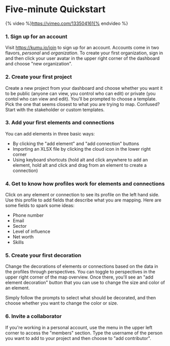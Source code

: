 # Five-minute Quickstart

{% video %}https://vimeo.com/133504161{% endvideo %}

### 1. Sign up for an account

Visit https://kumu.io/join to sign up for an account. Accounts come in two flavors, *personal* and *organization*. To create your first organization, sign in and then click your user avatar in the upper right corner of the dashboard and choose "new organization".

### 2. Create your first project

Create a new project from your dashboard and choose whether you want it to be public (anyone can view, you control who can edit) or private (you contol who can view and edit). You'll be prompted to choose a template. Pick the one that seems closest to what you are trying to map. Confused? Start with the stakeholder or custom templates.

### 3. Add your first elements and connections

You can add elements in three basic ways:

- By clicking the "add element" and "add connection" buttons
- Importing an XLSX file by clicking the cloud icon in the lower right corner
- Using keyboard shortcuts (hold alt and click anywhere to add an element, hold alt and click and drag from an element to create a connection)

### 4. Get to know how profiles work for elements and connections

Click on any element or connection to see its profile on the left hand side. Use this profile to add fields that describe what you are mapping. Here are some fields to spark some ideas:

- Phone number
- Email
- Sector
- Level of influence
- Net worth
- Skills

### 5. Create your first decoration

Change the decorations of elements or connections based on the data in the profiles through perspectives. You can toggle to perspectives in the upper right corner of the map overview. Once there, you'll see an "add element decoration" button that you can use to change the size and color of an element.

Simply follow the prompts to select what should be decorated, and then choose whether you want to change the color or size.

### 6. Invite a collaborator

If you're working in a personal account, use the menu in the upper left corner to access the "members" section. Type the username of the person you want to add to your project and then choose to "add contributor".
